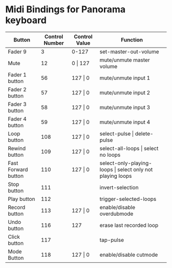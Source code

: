 # Midi Bindings for Panorama keyboard

Button | Control Number | Control Value | Function
--- | --- | --- | ---
Fader 9 | 3 | 0-127 | set-master-out-volume
Mute | 12 | 0 \| 127 | mute/unmute master volume
Fader 1 button | 56 | 127 \| 0 | mute/unmute input 1
Fader 2 button | 57 | 127 \| 0 | mute/unmute input 2
Fader 3 button | 58 | 127 \| 0 | mute/unmute input 3
Fader 4 button | 59 | 127 \| 0 | mute/unmute input 4
Loop button | 108 | 127 \| 0 | select-pulse \| delete-pulse
Rewind button | 109 | 127 \| 0 | select-all-loops \| select no loops
Fast Forward button | 110 | 127 \| 0 | select-only-playing-loops \| select only not playing loops
Stop button | 111 | | invert-selection
Play button | 112 | | trigger-selected-loops
Record button | 113 | 127 \| 0 | enable/disable overdubmode
Undo button | 116 | 127 | erase last recorded loop
Click button | 117 | | tap-pulse
Mode Button | 118 | 127 \| 0 | enable/disable cutmode
